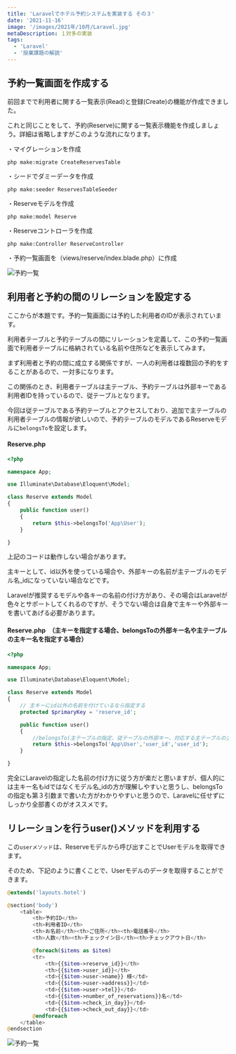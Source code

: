 ```yaml
---
title: 'Laravelでホテル予約システムを実装する その３'
date: '2021-11-16'
image: '/images/2021年/10月/Laravel.jpg'
metaDescription: １対多の実装
tags:
  - 'Laravel'
  - '授業課題の解説'
---
```


## 予約一覧画面を作成する

前回までで利用者に関する一覧表示(Read)と登録(Create)の機能が作成できました。

これと同じことをして、予約(Reserve)に関する一覧表示機能を作成しましょう。詳細は省略しますがこのような流れになります。

・マイグレーションを作成
```terminal
php make:migrate CreateReservesTable
```

・シードでダミーデータを作成
```terminal
php make:seeder ReservesTableSeeder
```

・Reserveモデルを作成
```terminal
php make:model Reserve
```

・Reserveコントローラを作成
```terminal
php make:Controller ReserveController
```

・予約一覧画面を（views/reserve/index.blade.php）に作成

![予約一覧](/images/2021年/11月/hotel2.png)

## 利用者と予約の間のリレーションを設定する

ここからが本題です。予約一覧画面には予約した利用者のIDが表示されています。

利用者テーブルと予約テーブルの間にリレーションを定義して、この予約一覧画面で利用者テーブルに格納されている名前や住所などを表示してみます。

まず利用者と予約の間に成立する関係ですが、<blue>一人の利用者は複数回の予約をすることがある</blue>ので、<red><bold>一対多</bold></red>になります。

この関係のとき、利用者テーブルは<bold>主テーブル</bold>、予約テーブルは<red><bold>外部キー</bold></red>である<bold>利用者ID</bold>を持っているので、<bold>従テーブル</bold>となります。

今回は従テーブルである予約テーブルとアクセスしており、追加で主テーブルの利用者テーブルの情報が欲しいので、予約テーブルのモデルである<bold>Reserveモデル</bold>に<code>belongsTo</code>を設定します。

#### Reserve.php
```php
<?php

namespace App;

use Illuminate\Database\Eloquent\Model;

class Reserve extends Model
{
    public function user()
    {
        return $this->belongsTo('App\User');
    }

}
```
上記のコードは動作しない場合があります。

主キーとして、<bold>id</bold>以外を使っている場合や、外部キーの名前が<bold>主テーブルのモデル名_id</bold>になっていない場合などです。

<red>Laravelが推奨するモデルや各キーの名前の付け方</red>があり、その場合はLaravelが色々とサポートしてくれるのですが、そうでない場合は自身で主キーや外部キーを書いてあげる必要があります。

#### Reserve.php　（主キーを指定する場合、belongsToの外部キー名や主テーブルの主キー名を指定する場合）
```php
<?php

namespace App;

use Illuminate\Database\Eloquent\Model;

class Reserve extends Model
{
    // 主キーにid以外の名前を付けているなら指定する
    protected $primaryKey = 'reserve_id';

    public function user()
    {
        //belongsTo(主テーブルの指定、従テーブルの外部キー、対応する主テーブルの主キー)
        return $this->belongsTo('App\User','user_id','user_id');
    }

}
```

完全にLaravelの指定した名前の付け方に従う方が楽だと思いますが、個人的には主キー名もidではなくモデル名_idの方が理解しやすいと思うし、belongsToの指定も第３引数まで書いた方がわかりやすいと思うので、Laravelに任せずにしっかり全部書くのがオススメです。

## リレーションを行うuser()メソッドを利用する

この<code>userメソッド</code>は、Reserveモデルから呼び出すことでUserモデルを取得できます。

そのため、下記のように書くことで、Userモデルのデータを取得することができます。


```php
@extends('layouts.hotel')

@section('body')
    <table>
        <th>予約ID</th>
        <th>利用者ID</th>
        <th>お名前</th><th>ご住所</th><th>電話番号</th>
        <th>人数</th><th>チェックイン日</th><th>チェックアウト日</th>

        @foreach($items as $item)
        <tr>
            <th>{{$item->reserve_id}}</th>
            <th>{{$item->user_id}}</th>
            <td>{{$item->user->name}} 様</td>
            <td>{{$item->user->address}}</td>
            <td>{{$item->user->tel}}</td>
            <td>{{$item->number_of_reservations}}名</td>
            <td>{{$item->check_in_day}}</td>
            <td>{{$item->check_out_day}}</td>
        @endforeach
    </table>
@endsection

```

![予約一覧](/images/2021年/11月/hotel3.png)

